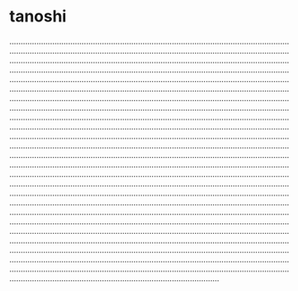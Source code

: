 # tanoshi
.........................................................................................................................................................................................................................................................................................................................................................................................................................................................................................................................................................................................................................................................................................................................................................................................................................................................................................................................................................................................................................................................................................................................................................................................................................................................................................................................................................................................................................................................................................................................................................................................................................................................................................................................................................................................................................................................................................................................................................................................................................................................................................................................................................................................................................................................................................................................................................................................................................................................................................................................................................................................................................................................................................................................................................................................................................................................................................................................................................................................................................................................................................................................................................................................................................................................................................................................